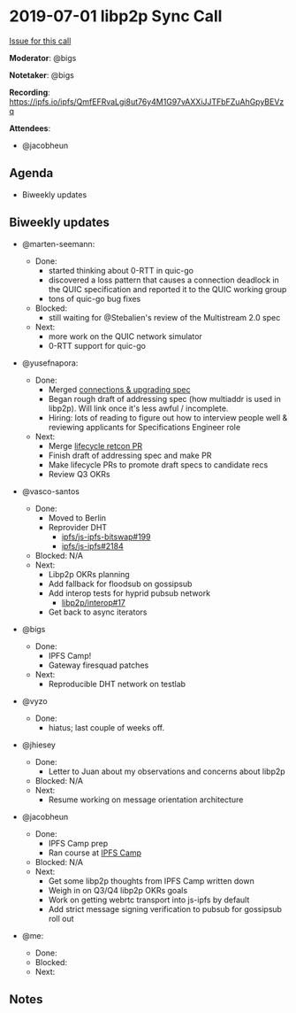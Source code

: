 # 2019-07-01 libp2p Sync Call

[Issue for this call](https://github.com/libp2p/team-mgmt/issues/16)

**Moderator**: @bigs

**Notetaker**: @bigs

**Recording**: https://ipfs.io/ipfs/QmfEFRvaLgi8ut76y4M1G97vAXXiJJTFbFZuAhGpyBEVzq

**Attendees**:
  - @jacobheun

## Agenda

- Biweekly updates 

## Biweekly updates

- @marten-seemann:
  - Done:
    - started thinking about 0-RTT in quic-go
    - discovered a loss pattern that causes a connection deadlock in the QUIC specification and reported it to the QUIC working group
    - tons of quic-go bug fixes
  - Blocked:
    - still waiting for @Stebalien's review of the Multistream 2.0 spec
  - Next:
    - more work on the QUIC network simulator
    - 0-RTT support for quic-go


- @yusefnapora:
  - Done:
    - Merged [connections & upgrading spec](https://github.com/libp2p/specs/pull/168)
    - Began rough draft of addressing spec (how multiaddr is used in libp2p). Will
      link once it's less awful / incomplete.
    - Hiring: lots of reading to figure out how to interview people well & reviewing
      applicants for Specifications Engineer role
  - Next:
    - Merge [lifecycle retcon PR](https://github.com/libp2p/specs/pull/177)
    - Finish draft of addressing spec and make PR
    - Make lifecycle PRs to promote draft specs to candidate recs
    - Review Q3 OKRs


- @vasco-santos
  - Done:
    - Moved to Berlin
    - Reprovider DHT
      - [ipfs/js-ipfs-bitswap#199](https://github.com/ipfs/js-ipfs-bitswap/pull/199)
      - [ipfs/js-ipfs#2184](https://github.com/ipfs/js-ipfs/pull/2184)
  - Blocked: N/A
  - Next:
    - Libp2p OKRs planning
    - Add fallback for floodsub on gossipsub
    - Add interop tests for hyprid pubsub network
      - [libp2p/interop#17](https://github.com/libp2p/interop/pull/17)
    - Get back to async iterators

- @bigs
  - Done:
    - IPFS Camp!
    - Gateway firesquad patches
  - Next:
    - Reproducible DHT network on testlab

- @vyzo
  - Done:
    - hiatus; last couple of weeks off.
   
   
- @jhiesey
  - Done:
    - Letter to Juan about my observations and concerns about libp2p
  - Blocked: N/A
  - Next:
    - Resume working on message orientation architecture
    
- @jacobheun
  - Done:
    - IPFS Camp prep
    - Ran course at [IPFS Camp](https://github.com/ipfs/camp)
  - Blocked: N/A
  - Next:
    - Get some libp2p thoughts from IPFS Camp written down
    - Weigh in on Q3/Q4 libp2p OKRs goals
    - Work on getting webrtc transport into js-ipfs by default
    - Add strict message signing verification to pubsub for gossipsub roll out    
    
- @me:
  - Done:
  - Blocked:
  - Next:

## Notes

